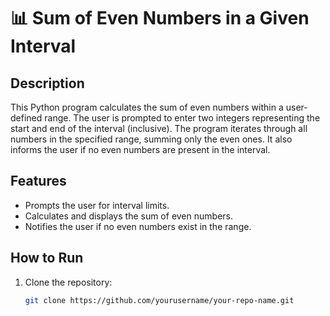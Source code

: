 # 📊 Sum of Even Numbers in a Given Interval

## Description
This Python program calculates the sum of even numbers within a user-defined range. The user is prompted to enter two integers representing the start and end of the interval (inclusive). The program iterates through all numbers in the specified range, summing only the even ones. It also informs the user if no even numbers are present in the interval.

## Features
- Prompts the user for interval limits.
- Calculates and displays the sum of even numbers.
- Notifies the user if no even numbers exist in the range.

## How to Run
1. Clone the repository:
   ```bash
   git clone https://github.com/yourusername/your-repo-name.git
